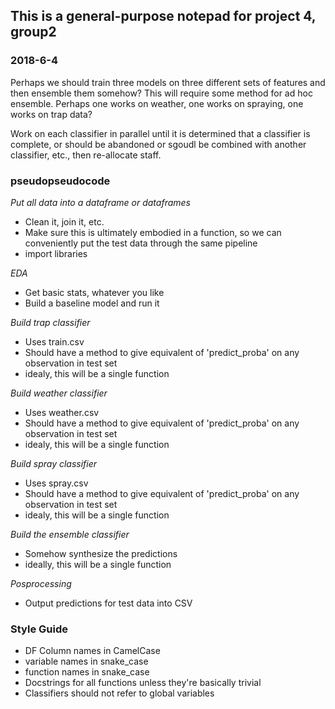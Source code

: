## This is a general-purpose notepad for project 4, group2

### 2018-6-4

Perhaps we should train three models on three different sets of features and then ensemble them somehow?
This will require some method for ad hoc ensemble.  Perhaps one works on weather, one works on spraying, one works on trap data?

Work on each classifier in parallel until it is determined that a classifier is complete, or should be abandoned or sgoudl be combined with another classifier, etc., then re-allocate staff.


### pseudopseudocode

*Put all data into a dataframe or dataframes*
 * Clean it, join it, etc.  
 * Make sure this is ultimately embodied in a function, so we can conveniently put the test data through the same pipeline
 * import libraries
  
*EDA* 
 * Get basic stats, whatever you like  
 * Build a baseline model and run it

*Build trap classifier*  
 * Uses train.csv  
 * Should have a method to give equivalent of 'predict_proba' on any observation in test set  
 * idealy, this will be a single function  

*Build weather classifier*
 * Uses weather.csv
 * Should have a method to give equivalent of 'predict_proba' on  any observation in test set
 * idealy, this will be a single function

*Build spray classifier* 
 * Uses spray.csv  
 * Should have a method to give equivalent of 'predict_proba' on  any observation in test set  
 * idealy, this will be a single function  

*Build the ensemble classifier*
 * Somehow synthesize the predictions  
 * ideally, this will be a single function  

*Posprocessing*
 * Output predictions for test data into CSV  


### Style Guide

 * DF Column names in CamelCase
 * variable names in snake_case
 * function names in snake_case
 * Docstrings for all functions unless they're basically trivial
 * Classifiers should not refer to global variables
